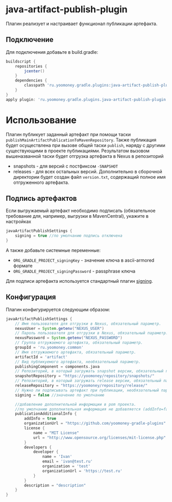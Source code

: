 # java-artifact-publish-plugin
Плагин реализует и настраивает функционал публикации артефакта.

## Подключение
Для подключения добавьте в build.gradle:
```groovy
buildscript {
    repositories {
        jcenter()
    }
    dependencies {
        classpath 'ru.yoomoney.gradle.plugins:java-artifact-publish-plugin:4.+'
    }
}
apply plugin: 'ru.yoomoney.gradle.plugins.java-artifact-publish-plugin'

```

# Использование

Плагин публикует заданный артефакт при помощи таски `publishMainArtifactPublicationToMavenRepository`.
Также публикация будет осуществлена при вызове общей таски `publish`, наряду с другими существующими в проекте публикациями.
Результатом вызовом вышеназванной таски будет отгрузка артефакта в Nexus в репозиторий
* snapshots - для версий с постфиксом `-SNAPSHOT`
* releases - для всех остальных версий.
Дополнительно в сборочной директории будет создан файл `version.txt`, 
содержащий полное имя отгруженного артефакта.

## Подпись артефактов
Если выгружаемый артефакт необходимо подписать (обязательное требование для, например, выгрузки в MavenCentral), укажите в настройках  
```groovy
javaArtifactPublishSettings {
    signing = true //по умолчанию подпись отключена
}
```  
А также добавьте системные переменные:
* `ORG_GRADLE_PROJECT_signingKey` - значение ключа в ascii-armored формате  
* `ORG_GRADLE_PROJECT_signingPassword` - passphrase ключа  
  
Для подписи артефакта используется стандартный плагин [signing](https://docs.gradle.org/current/userguide/signing_plugin.html).

## Конфигурация

Плагин конфигурируется следующим образом:
```groovy
javaArtifactPublishSettings {
    // Имя пользователя для отгрузки в Nexus, обязательный параметр.
    nexusUser = System.getenv("NEXUS_USER")
    // Пароль пользователя для отгрузки в Nexus, обязательный параметр.
    nexusPassword = System.getenv("NEXUS_PASSWORD")
    // Группа отгружаемого артефакта, обязательный параметр.
    groupId = 'ru.yoomoney.common'
    // Имя отгружаемого артефакта, обязательный параметр.
    artifactId = 'artifact'
    // Вид публикуемого артефакта, необязательный параметр.
    publishingComponent = components.java
    // Репозиторий, в который загружать snapshot версии, обязательный параметр.
    snapshotRepository = "https://yoomoney/repository/snapshots/"
    // Репозиторий, в который загружать release версии, обязательный параметр.
    releaseRepository = "https://yoomoney/repository/release/"
    // Нужно ли подписывать артефакт при публикации, необязательный параметр.
    signing = false //значение по умолчанию

    //добавление дополнительной информации в pom проекта.
    //по умолчанию дополнительная информация не добавляется (addInfo=false).
    publicationAdditionalInfo {
        addInfo = true
        organizationUrl = "https://github.com/yoomoney-gradle-plugins"
        license {
            name = "MIT License"
            url = "http://www.opensource.org/licenses/mit-license.php"
        }
        developers {
            developer {
                name = 'Ivan'
                email = 'ivan@test.ru'
                organization = 'test'
                organizationUrl = 'https://test.ru'
            }
        }
        description = "description"
    }
}
```
